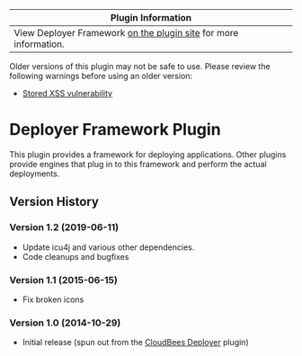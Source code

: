 | Plugin Information                                                                                                |
|-------------------------------------------------------------------------------------------------------------------|
| View Deployer Framework [on the plugin site](https://plugins.jenkins.io/deployer-framework) for more information. |

Older versions of this plugin may not be safe to use. Please review the
following warnings before using an older version:

-   [Stored XSS
    vulnerability](https://jenkins.io/security/advisory/2020-07-15/#SECURITY-1915)

# Deployer Framework Plugin

This plugin provides a framework for deploying applications. Other
plugins provide engines that plug in to this framework and perform the
actual deployments.

## Version History

### Version 1.2 (2019-06-11)

-   Update icu4j and various other dependencies.
-   Code cleanups and bugfixes

### Version 1.1 (2015-06-15)

-   Fix broken icons

### Version 1.0 (2014-10-29)

-   Initial release (spun out from the [CloudBees
    Deployer](http://localhost:8085/display/JENKINS/Cloudbees+Deployer+Plugin)
    plugin)
